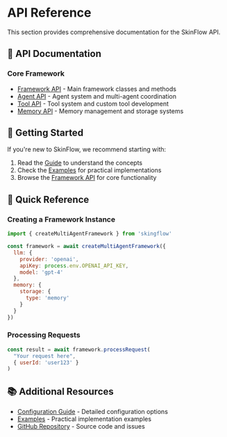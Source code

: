 # API Reference

This section provides comprehensive documentation for the SkinFlow API.

## 📖 API Documentation

### Core Framework
- [Framework API](framework.md) - Main framework classes and methods
- [Agent API](agent.md) - Agent system and multi-agent coordination
- [Tool API](tool.md) - Tool system and custom tool development
- [Memory API](memory.md) - Memory management and storage systems

## 🚀 Getting Started

If you're new to SkinFlow, we recommend starting with:
1. Read the [Guide](../guide/) to understand the concepts
2. Check the [Examples](../examples/) for practical implementations
3. Browse the [Framework API](framework.md) for core functionality

## 🔧 Quick Reference

### Creating a Framework Instance
```javascript
import { createMultiAgentFramework } from 'skingflow'

const framework = await createMultiAgentFramework({
  llm: {
    provider: 'openai',
    apiKey: process.env.OPENAI_API_KEY,
    model: 'gpt-4'
  },
  memory: {
    storage: {
      type: 'memory'
    }
  }
})
```

### Processing Requests
```javascript
const result = await framework.processRequest(
  "Your request here",
  { userId: 'user123' }
)
```

## 📚 Additional Resources

- [Configuration Guide](../guide/configuration.md) - Detailed configuration options
- [Examples](../examples/) - Practical implementation examples
- [GitHub Repository](https://github.com/skingko/skingflow) - Source code and issues